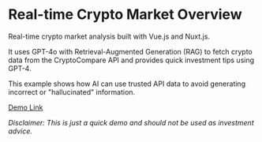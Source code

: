 # Real-time Crypto Market Overview

Real-time crypto market analysis built with Vue.js and Nuxt.js.

It uses GPT-4o with Retrieval-Augmented Generation (RAG) to fetch crypto data from the CryptoCompare API and provides quick investment tips using GPT-4.

This example shows how AI can use trusted API data to avoid generating incorrect or "hallucinated" information.

[Demo Link](http://jpcocks.com/rag/)

*Disclaimer: This is just a quick demo and should not be used as investment advice.*

